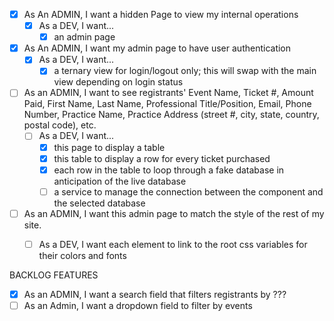 - [x] As An ADMIN, I want a hidden Page to view my internal operations
	- [x] As a DEV, I want...
		- [x] an admin page
		
- [x] As An ADMIN, I want my admin page to have user authentication
    - [x] As a DEV, I want...
        - [x] a ternary view for login/logout only; this will swap with the main view depending on login status

- [ ] As an ADMIN, I want to see registrants' Event Name, Ticket #, Amount Paid, First Name, Last Name, Professional Title/Position, Email, Phone Number, Practice Name, Practice Address (street #, city, state, country, postal code), etc.
	- [ ] As a DEV, I want...
		- [x] this page to display a table
        - [x] this table to display a row for every ticket purchased
        - [x] each row in the table to loop through a fake database in anticipation of the live database
        - [ ] a service to manage the connection between the component and the selected database

- [ ] As an ADMIN, I want this admin page to match the style of the rest of my site.
    - [ ] As a DEV, I want each element to link to the root css variables for their colors and fonts


BACKLOG FEATURES
- [x] As an ADMIN, I want a search field that filters registrants by ???
- [ ] As an Admin, I want a dropdown field to filter by events